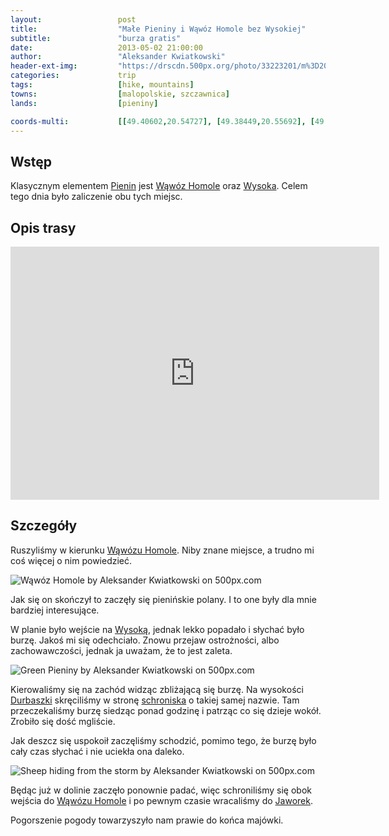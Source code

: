 ```yaml
---
layout:                 post
title:                  "Małe Pieniny i Wąwóz Homole bez Wysokiej"
subtitle:               "burza gratis"
date:                   2013-05-02 21:00:00
author:                 "Aleksander Kwiatkowski"
header-ext-img:         "https://drscdn.500px.org/photo/33223201/m%3D2048/1bf72e0a8a4a64cee53fe2a207e36209"
categories:             trip
tags:                   [hike, mountains]
towns:                  [malopolskie, szczawnica]
lands:                  [pieniny]

coords-multi:           [[49.40602,20.54727], [49.38449,20.55692], [49.38189,20.55216], [49.38720,20.53589], [49.40373,20.54469], [49.40681,20.54031], [49.40795,20.54272]]
---
```


[wiki-pieniny]:                 https://pl.wikipedia.org/wiki/Pieniny
[wiki-homole]:                  https://pl.wikipedia.org/wiki/W%C4%85w%C3%B3z_Homole
[wiki-wysoka]:                  https://pl.wikipedia.org/wiki/Wysokie_Ska%C5%82ki
[wiki-durbaszka]:               https://pl.wikipedia.org/wiki/Durbaszka
[wiki-durbaszka-schron]:        https://pl.wikipedia.org/wiki/Schronisko_pod_Durbaszk%C4%85
[wiki-jaworki]:                 https://pl.wikipedia.org/wiki/Jaworki

Wstęp
-----

Klasycznym elementem [Pienin][wiki-pieniny] jest [Wąwóz Homole][wiki-homole] oraz [Wysoka][wiki-wysoka].
Celem tego dnia było zaliczenie obu tych miejsc.

Opis trasy
----------

<iframe height='405' width='590' frameborder='0' allowtransparency='true' scrolling='no' src='https://www.strava.com/activities/333334890/embed/a6a0974095770341bb3534529f0fdaf38abcdbd6'></iframe>

Szczegóły
---------

Ruszyliśmy w kierunku [Wąwózu Homole][wiki-homole]. Niby znane miejsce, a trudno mi coś więcej o nim powiedzieć.

<div class='pixels-photo'>
  <p>
    <img src='https://drscdn.500px.org/photo/33408249/m%3D900/263cd573ee9288fd5c83465194bcca27' alt='Wąwóz Homole by Aleksander Kwiatkowski on 500px.com'>
  </p>
  <a href='https://500px.com/photo/33408249/w%C4%85w%C3%B3z-homole-by-aleksander-kwiatkowski' alt='Wąwóz Homole by Aleksander Kwiatkowski on 500px.com'></a>
</div>
<script type='text/javascript' src='https://500px.com/embed.js'></script>

Jak się on skończył to zaczęły się pienińskie polany. I to one były dla mnie bardziej interesujące.

W planie było wejście na [Wysoką][wiki-wysoka], jednak lekko popadało i słychać było burzę. Jakoś mi się
odechciało. Znowu przejaw ostrożności, albo zachowawczości, jednak ja uważam, że to jest zaleta.

<div class='pixels-photo'>
  <p>
    <img src='https://drscdn.500px.org/photo/33408489/m%3D900/038653ffeea28afb8b2e514d059e36c0' alt='Green Pieniny by Aleksander Kwiatkowski on 500px.com'>
  </p>
  <a href='https://500px.com/photo/33408489/green-pieniny-by-aleksander-kwiatkowski' alt='Green Pieniny by Aleksander Kwiatkowski on 500px.com'></a>
</div>
<script type='text/javascript' src='https://500px.com/embed.js'></script>

Kierowaliśmy się na zachód widząc zbliżającą się burzę. Na wysokości [Durbaszki][wiki-durbaszka] skręciliśmy
w stronę [schroniska][wiki-durbaszka-schron] o takiej samej nazwie. Tam przeczekaliśmy burzę siedząc ponad godzinę
i patrząc co się dzieje wokół. Zrobiło się dość mgliście.

Jak deszcz się uspokoił zaczęliśmy schodzić, pomimo tego, że burzę było cały czas słychać i nie uciekła
ona daleko.

<div class='pixels-photo'>
  <p>
    <img src='https://drscdn.500px.org/photo/124537641/m%3D900/a37204202323ae27627f8e6d1ec4a0ce' alt='Sheep hiding from the storm by Aleksander Kwiatkowski on 500px.com'>
  </p>
  <a href='https://500px.com/photo/124537641/sheep-hiding-from-the-storm-by-aleksander-kwiatkowski' alt='Sheep hiding from the storm by Aleksander Kwiatkowski on 500px.com'></a>
</div>
<script type='text/javascript' src='https://500px.com/embed.js'></script>

Będąc już w dolinie zaczęło ponownie padać, więc schroniliśmy się obok wejścia do [Wąwózu Homole][wiki-homole]
i po pewnym czasie wracaliśmy do [Jaworek][wiki-jaworki].

Pogorszenie pogody towarzyszyło nam prawie do końca majówki.

